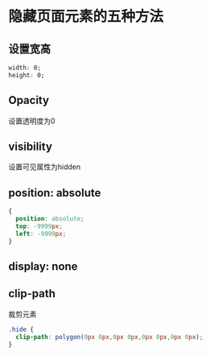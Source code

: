 # 隐藏页面元素的五种方法

## 设置宽高

```css
width: 0;
height: 0;
```

## Opacity

设置透明度为0

## visibility

设置可见属性为hidden

## position: absolute

```css
{
  position: absolute;
  top: -9999px;
  left: -9999px;
}
```

## display: none

## clip-path

裁剪元素

```css
.hide {
  clip-path: polygon(0px 0px,0px 0px,0px 0px,0px 0px);
} 
```
